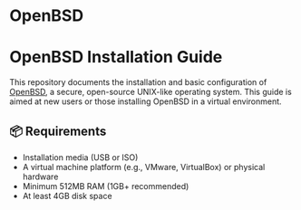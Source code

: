 # OpenBSD
# OpenBSD Installation Guide

This repository documents the installation and basic configuration of [OpenBSD](https://www.openbsd.org/), a secure, open-source UNIX-like operating system. This guide is aimed at new users or those installing OpenBSD in a virtual environment.

## 📦 Requirements

- Installation media (USB or ISO)
- A virtual machine platform (e.g., VMware, VirtualBox) or physical hardware
- Minimum 512MB RAM (1GB+ recommended)
- At least 4GB disk space







